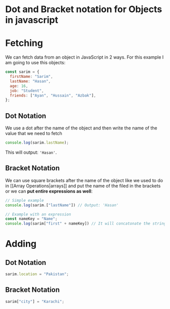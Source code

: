 # Dot and Bracket notation for Objects in javascript

# Fetching

We can fetch data from an object in JavaScript in 2 ways. For this example I am going to use this objects:

```js
const sarim = {
  firstName: "Sarim",
  lastName: "Hasan",
  age: 16,
  job: "Student",
  friends: ["Ayan", "Hussain", "Azbak"],
};
```

## Dot Notation

We use a dot after the name of the object and then write the name of the value that we need to fetch

```js
console.log(sarim.lastName);
```

This will output: `'Hasan'`.

## Bracket Notation

We can use square brackets after the name of the object like we used to do in [[Array Operations|arrays]] and put the name of the filed in the brackets or we can **put entire expressions as well**:

```js
// Simple example
console.log(sarim.["lastName"]) // Output: 'Hasan'

// Example with an expression
const nameKey = "Name";
console.log(sarim["first" + nameKey]) // It will concatonate the string and output the firstName.
```

# Adding

## Dot Notation

```js
sarim.location = "Pakistan";
```

## Bracket Notation

```js
sarim["city"] = "Karachi";
```
